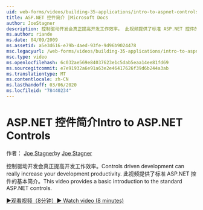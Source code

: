 ```yaml
---
uid: web-forms/videos/building-35-applications/intro-to-aspnet-controls
title: ASP.NET 控件简介 |Microsoft Docs
author: JoeStagner
description: 控制驱动开发会真正提高开发工作效率。 此视频提供了标准 ASP.NET 控件的基本简介。
ms.author: riande
ms.date: 04/09/2009
ms.assetid: a5e3d616-e79b-4aed-93fe-9d96b9024478
msc.legacyurl: /web-forms/videos/building-35-applications/intro-to-aspnet-controls
msc.type: video
ms.openlocfilehash: 6c032ae569e84037623e1c5dab5eaa14ee81fd69
ms.sourcegitcommit: e7e91932a6e91a63e2e46417626f39d6b244a3ab
ms.translationtype: MT
ms.contentlocale: zh-CN
ms.lasthandoff: 03/06/2020
ms.locfileid: "78440234"
---
```

# <a name="intro-to-aspnet-controls"></a><span data-ttu-id="8cd75-104">ASP.NET 控件简介</span><span class="sxs-lookup"><span data-stu-id="8cd75-104">Intro to ASP.NET Controls</span></span>

<span data-ttu-id="8cd75-105">作者： [Joe Stagner](https://github.com/JoeStagner)</span><span class="sxs-lookup"><span data-stu-id="8cd75-105">by [Joe Stagner](https://github.com/JoeStagner)</span></span>

<span data-ttu-id="8cd75-106">控制驱动开发会真正提高开发工作效率。</span><span class="sxs-lookup"><span data-stu-id="8cd75-106">Controls driven development can really increase your development productivity.</span></span> <span data-ttu-id="8cd75-107">此视频提供了标准 ASP.NET 控件的基本简介。</span><span class="sxs-lookup"><span data-stu-id="8cd75-107">This video provides a basic introduction to the standard ASP.NET controls.</span></span>

[<span data-ttu-id="8cd75-108">&#9654;观看视频（8分钟）</span><span class="sxs-lookup"><span data-stu-id="8cd75-108">&#9654; Watch video (8 minutes)</span></span>](https://channel9.msdn.com/Blogs/ASP-NET-Site-Videos/intro-to-aspnet-controls)
